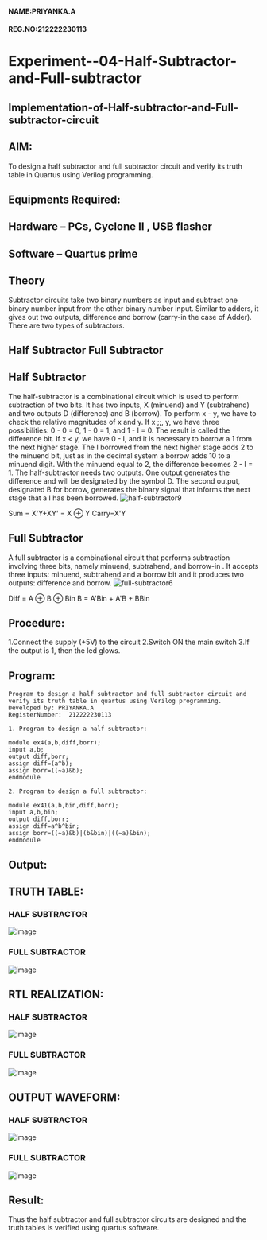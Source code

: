 #### NAME:PRIYANKA.A
#### REG.NO:212222230113
# Experiment--04-Half-Subtractor-and-Full-subtractor
## Implementation-of-Half-subtractor-and-Full-subtractor-circuit
## AIM:
To design a half subtractor and full subtractor circuit and verify its truth table in Quartus using Verilog programming.

## Equipments Required:
## Hardware – PCs, Cyclone II , USB flasher
## Software – Quartus prime
## Theory
Subtractor circuits take two binary numbers as input and subtract one binary number input from the other binary number input. Similar to adders, it gives out two outputs, difference and borrow (carry-in the case of Adder). There are two types of subtractors.

## Half Subtractor Full Subtractor
## Half Subtractor
The half-subtractor is a combinational circuit which is used to perform subtraction of two bits. It has two inputs, X (minuend) and Y (subtrahend) and two outputs D (difference) and B (borrow). To perform x - y, we have to check the relative magnitudes of x and y. If x ;;, y, we have three possibilities: 0 - 0 = 0, 1 - 0 = 1, and 1 - I = 0. The result is called the difference bit. If x < y, we have 0 - I, and it is necessary to borrow a 1 from the next higher stage. The I borrowed from the next higher stage adds 2 to the minuend bit, just as in the decimal system a borrow adds 10 to a minuend digit. With the minuend equal to 2, the difference becomes 2 - I = 1. The half-subtractor needs two outputs. One output generates the difference and will be designated by the symbol D. The second output, designated B for borrow, generates the binary signal that informs the next stage that a I has been borrowed.
![half-subtractor9](https://user-images.githubusercontent.com/36288975/166112538-58c3bc7c-ee5d-4e6a-ac8d-8e8328efe27a.png)


Sum = X'Y+XY' = X ⊕ Y
Carry=X'Y

## Full Subtractor
A full subtractor is a combinational circuit that performs subtraction involving three bits, namely minuend, subtrahend, and borrow-in . It accepts three inputs: minuend, subtrahend and a borrow bit and it produces two outputs: difference and borrow. 
![full-subtractor6](https://user-images.githubusercontent.com/36288975/166112541-24c68359-3de8-4674-ae22-8272ffc385ed.png)


Diff = A ⊕ B ⊕ Bin B = A'Bin + A'B + BBin

## Procedure:
1.Connect the supply (+5V) to the circuit
2.Switch ON the main switch
3.If the output is 1, then the led glows.

## Program:
```
Program to design a half subtractor and full subtractor circuit and verify its truth table in quartus using Verilog programming.
Developed by: PRIYANKA.A
RegisterNumber:  212222230113

1. Program to design a half subtractor:

module ex4(a,b,diff,borr);
input a,b;
output diff,borr;
assign diff=(a^b);
assign borr=((~a)&b);
endmodule 

2. Program to design a full subtractor:

module ex41(a,b,bin,diff,borr);
input a,b,bin;
output diff,borr;
assign diff=a^b^bin;
assign borr=((~a)&b)|(b&bin)|((~a)&bin);
endmodule 
```

## Output:

## TRUTH TABLE:
### HALF SUBTRACTOR
![image](https://github.com/PriyankaAnnadurai/Experiment--03-Half-Subtractor-and-Full-subtractor/assets/118351569/78af586e-1adf-4892-9544-04c5bfe2d3ca)
### FULL SUBTRACTOR
![image](https://github.com/PriyankaAnnadurai/Experiment--03-Half-Subtractor-and-Full-subtractor/assets/118351569/a9b18974-158f-4ff9-8fc8-4d568fbf95f9)

##  RTL REALIZATION:
### HALF SUBTRACTOR
![image](https://github.com/PriyankaAnnadurai/Experiment--03-Half-Subtractor-and-Full-subtractor/assets/118351569/7364d45f-9d82-430b-81e9-2ff55b8bd689)

### FULL SUBTRACTOR
![image](https://github.com/PriyankaAnnadurai/Experiment--03-Half-Subtractor-and-Full-subtractor/assets/118351569/132fc82f-d262-4cbc-9850-86339dc4cb9b)

## OUTPUT WAVEFORM:
### HALF SUBTRACTOR

![image](https://github.com/PriyankaAnnadurai/Experiment--03-Half-Subtractor-and-Full-subtractor/assets/118351569/9a4af079-d35e-43e5-8690-9d390d041fb6)

### FULL SUBTRACTOR

![image](https://github.com/PriyankaAnnadurai/Experiment--03-Half-Subtractor-and-Full-subtractor/assets/118351569/5ea55e95-6c55-44f9-a5f8-938858e6876f)

## Result:
Thus the half subtractor and full subtractor circuits are designed and the truth tables is verified using quartus software.
